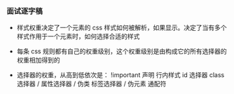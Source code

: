 ### 面试逐字稿 

- 样式权重决定了一个元素的 css 样式如何被解析，如果显示。决定了当有多个样式作用于一个元素时，如何选择合适的样式

- 每条 css 规则都有自己的权重级别，这个权重级别是由构成它的所有选择器的权重相加得到的

- 选择器的权重，从高到低依次是：
  !important 声明
  行内样式
  id 选择器
  class 选择器 / 属性选择器 / 伪类
  标签选择器 / 伪元素
  通配符